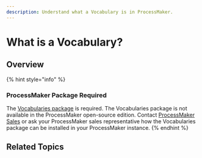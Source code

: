 ```yaml
---
description: Understand what a Vocabulary is in ProcessMaker.
---
```


# What is a Vocabulary?

## Overview

{% hint style="info" %}
### ProcessMaker Package Required

The [Vocabularies package](../../package-development-distribution/package-a-connector/vocabularies.md) is required. The Vocabularies package is not available in the ProcessMaker open-source edition. Contact [ProcessMaker Sales](mailto:sales@processmaker.com) or ask your ProcessMaker sales representative how the Vocabularies package can be installed in your ProcessMaker instance.
{% endhint %}

## Related Topics



